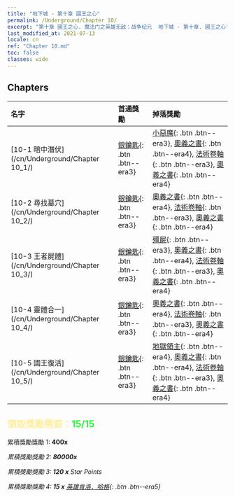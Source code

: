 ```yaml
---
title: "地下城 - 第十章 國王之心"
permalink: /Underground/Chapter 10/
excerpt: "第十章 國王之心. 魔法门之英雄无敌：战争纪元  地下城 - 第十章. 國王之心"
last_modified_at: 2021-07-13
locale: cn
ref: "Chapter 10.md"
toc: false
classes: wide
---
```


## Chapters

  | 名字 |  首通獎勵 | 掉落獎勵 |
  |:------------|:------------|:------------| 
  | [10-1 暗中潛伏](/cn/Underground/Chapter 10_1/) | [銀鑰匙](/cn/Items/con_693/){: .btn .btn--era3} | [小惡魔](/cn/Items/unt_226/){: .btn .btn--era3}, [奧義之書](/cn/Items/mat_46/){: .btn .btn--era4}, [法術卷軸](/cn/Items/con_694/){: .btn .btn--era3}, [奧義之書](/cn/Items/mat_39/){: .btn .btn--era4} |
  | [10-2 尋找墓穴](/cn/Underground/Chapter 10_2/) | [銀鑰匙](/cn/Items/con_693/){: .btn .btn--era3} | [奧義之書](/cn/Items/mat_46/){: .btn .btn--era4}, [法術卷軸](/cn/Items/con_694/){: .btn .btn--era3}, [奧義之書](/cn/Items/mat_39/){: .btn .btn--era4} |
  | [10-3 王者屍體](/cn/Underground/Chapter 10_3/) | [銀鑰匙](/cn/Items/con_693/){: .btn .btn--era3} | [殭屍](/cn/Items/unt_209/){: .btn .btn--era3}, [奧義之書](/cn/Items/mat_46/){: .btn .btn--era4}, [法術卷軸](/cn/Items/con_694/){: .btn .btn--era3}, [奧義之書](/cn/Items/mat_39/){: .btn .btn--era4} |
  | [10-4 靈體合一](/cn/Underground/Chapter 10_4/) | [銀鑰匙](/cn/Items/con_693/){: .btn .btn--era3} | [奧義之書](/cn/Items/mat_46/){: .btn .btn--era4}, [法術卷軸](/cn/Items/con_694/){: .btn .btn--era3}, [奧義之書](/cn/Items/mat_39/){: .btn .btn--era4} |
  | [10-5 國王復活](/cn/Underground/Chapter 10_5/) | [銀鑰匙](/cn/Items/con_693/){: .btn .btn--era3} | [地獄領主](/cn/Items/unt_230/){: .btn .btn--era4}, [奧義之書](/cn/Items/mat_46/){: .btn .btn--era4}, [法術卷軸](/cn/Items/con_694/){: .btn .btn--era3}, [奧義之書](/cn/Items/mat_39/){: .btn .btn--era4} |


## <span style="color: #ffeea0">   領取獎勵需要：</span><span style="color: #27f73a">15/15</span>

 累積獎勵獎勵 1:  **400x** <i class="fas fa-gem"/>

 累積獎勵獎勵 2:  **80000x** <i class="fas fa-coins"/>

 累積獎勵獎勵 3: **120 x** Star Points

 累積獎勵獎勵 4: **15 x** [英雄肯洛．哈格](/cn/Items/her_375/){: .btn .btn--era5}

